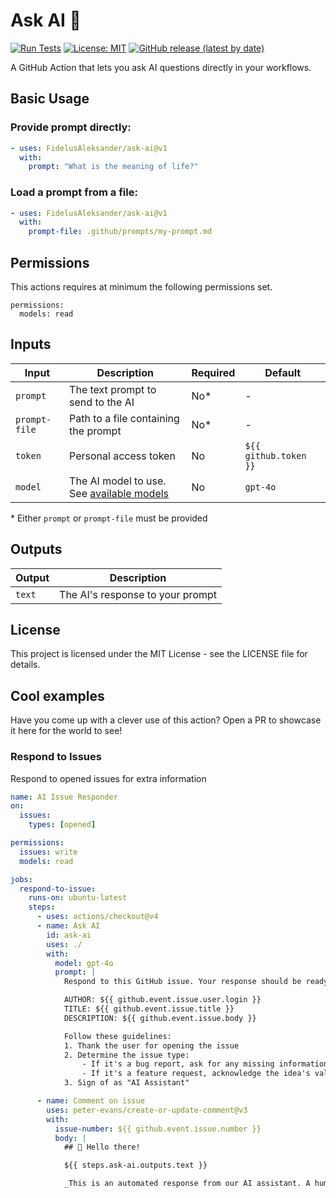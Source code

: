 # Ask AI :robot:

[![Run Tests](https://github.com/FidelusAleksander/ask-ai/actions/workflows/test.yml/badge.svg)](https://github.com/FidelusAleksander/ask-ai/actions/workflows/test.yml)
[![License: MIT](https://img.shields.io/badge/License-MIT-yellow.svg)](https://opensource.org/licenses/MIT)
[![GitHub release (latest by date)](https://img.shields.io/github/v/release/FidelusAleksander/ask-ai)](https://github.com/FidelusAleksander/ask-ai/releases)

A GitHub Action that lets you ask AI questions directly in your workflows.

## Basic Usage

### Provide prompt directly:

```yaml
- uses: FidelusAleksander/ask-ai@v1
  with:
    prompt: "What is the meaning of life?"
```

### Load a prompt from a file:

```yaml
- uses: FidelusAleksander/ask-ai@v1
  with:
    prompt-file: .github/prompts/my-prompt.md
```

## Permissions

This actions requires at minimum the following permissions set.

```
permissions:
  models: read
```

## Inputs

| Input | Description | Required | Default |
|-------|-------------|----------|---------|
| `prompt` | The text prompt to send to the AI | No* | - |
| `prompt-file` | Path to a file containing the prompt | No* | - |
| `token` | Personal access token | No | `${{ github.token }}` |
| `model` | The AI model to use. See [available models](https://github.com/marketplace?type=models) | No | `gpt-4o` |

\* Either `prompt` or `prompt-file` must be provided

## Outputs

| Output | Description |
|--------|-------------|
| `text` | The AI's response to your prompt |


## License

This project is licensed under the MIT License - see the LICENSE file for details.


## Cool examples

Have you come up with a clever use of this action? Open a PR to showcase it here for the world to see!

### Respond to Issues

Respond to opened issues for extra information

```yaml
name: AI Issue Responder
on:
  issues:
    types: [opened]

permissions:
  issues: write
  models: read

jobs:
  respond-to-issue:
    runs-on: ubuntu-latest
    steps:
      - uses: actions/checkout@v4
      - name: Ask AI
        id: ask-ai
        uses: ./
        with:
          model: gpt-4o
          prompt: |
            Respond to this GitHub issue. Your response should be ready to post as a comment. Don't respond with anything other than the comment text.

            AUTHOR: ${{ github.event.issue.user.login }}
            TITLE: ${{ github.event.issue.title }}
            DESCRIPTION: ${{ github.event.issue.body }}

            Follow these guidelines:
            1. Thank the user for opening the issue
            2. Determine the issue type:
                - If it's a bug report, ask for any missing information (steps to reproduce, expected vs actual behavior, environment details)
                - If it's a feature request, acknowledge the idea's value and ask for use cases if none were provided
            3. Sign of as "AI Assistant"

      - name: Comment on issue
        uses: peter-evans/create-or-update-comment@v3
        with:
          issue-number: ${{ github.event.issue.number }}
          body: |
            ## 👋 Hello there!

            ${{ steps.ask-ai.outputs.text }}

            _This is an automated response from our AI assistant. A human maintainer will review your issue soon._

```
